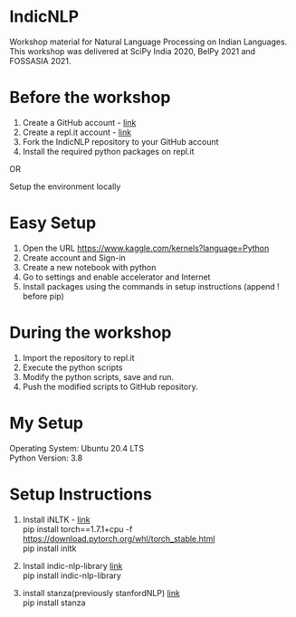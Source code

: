 # IndicNLP
Workshop material for Natural Language Processing on Indian Languages. This workshop was delivered at SciPy India 2020, BelPy 2021 and FOSSASIA 2021.

# Before the workshop
1. Create a GitHub account - [link](https://www.github.com)
2. Create a repl.it account - [link](https://www.repl.it)
3. Fork the IndicNLP repository to your GitHub account
4. Install the required python packages on repl.it

OR

Setup the environment locally

# Easy Setup
1. Open the URL https://www.kaggle.com/kernels?language=Python
2. Create account and Sign-in
3. Create a new notebook with python
4. Go to settings and enable accelerator and Internet
5. Install packages using the commands in setup instructions (append ! before pip) 

# During the workshop
1. Import the repository to repl.it
2. Execute the python scripts
3. Modify the python scripts, save and run.
4. Push the modified scripts to GitHub repository.


# My Setup
Operating System: Ubuntu 20.4 LTS  
Python Version: 3.8  

# Setup Instructions
1. Install iNLTK - [link](https://pypi.org/project/inltk/)  
    pip install torch==1.7.1+cpu -f https://download.pytorch.org/whl/torch_stable.html  
    pip install inltk  
    
2. Install indic-nlp-library [link](https://pypi.org/project/indic-nlp-library/)  
    pip install indic-nlp-library  

3. install stanza(previously stanfordNLP)  [link](https://github.com/stanfordnlp/stanza/)  
    pip install stanza  
